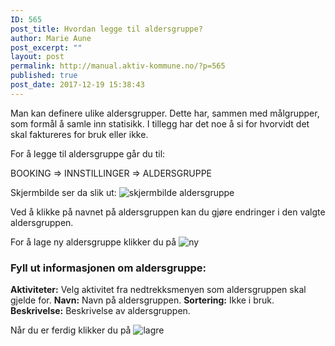```yaml
---
ID: 565
post_title: Hvordan legge til aldersgruppe?
author: Marie Aune
post_excerpt: ""
layout: post
permalink: http://manual.aktiv-kommune.no/?p=565
published: true
post_date: 2017-12-19 15:38:43
---
```

Man kan definere ulike aldersgrupper. Dette har, sammen med målgrupper, som formål å samle inn statisikk. I tillegg har det noe å si for hvorvidt det skal faktureres for bruk eller ikke.

For å legge til aldersgruppe går du til:

BOOKING => INNSTILLINGER => ALDERSGRUPPE

Skjermbilde ser da slik ut:
![skjermbilde aldersgruppe](http://manual.aktiv-kommune.no/wp-content/uploads/2017/12/skjermbildealdersgruppe.png)

Ved å klikke på navnet på aldersgruppen kan du gjøre endringer i den valgte aldersgruppen. 

For å lage ny aldersgruppe klikker du på
![ny](http://manual.aktiv-kommune.no/wp-content/uploads/2017/12/NY.png)

### Fyll ut informasjonen om aldersgruppe: 
**Aktiviteter:** Velg aktivitet fra nedtrekksmenyen som aldersgruppen skal gjelde for.
**Navn:** Navn på aldersgruppen.
**Sortering:** Ikke i bruk.
**Beskrivelse:** Beskrivelse av aldersgruppen.

Når du er ferdig klikker du på 
![lagre](http://manual.aktiv-kommune.no/wp-content/uploads/2017/12/lagre.png)